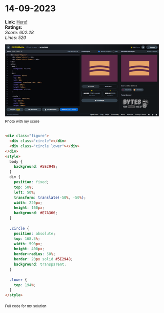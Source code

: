 # 14-09-2023

**Link:** [Here!](https://cssbattle.dev/play/aQ8SxNueIjKJHGHOHhIU)
<br>
**Ratings:**
<br>
*Score: 602.28*
<br>
*Lines: 520*

![14-09-2023](/daily-targets/14-09-2023/14-09-2023-solution.png)
<sub>Photo with my score</sub>
<br>
<br>

```html
<div class="figure">
  <div class="circle"></div>
  <div class="circle lower"></div>
</div>
<style>
  body {
    background: #5E2948;
  }
  div {
    position: fixed;
    top: 50%;
    left: 50%;
    transform: translate(-50%, -50%);
    width: 220px;
    height: 160px;
    background: #E7A366;
  }

  .circle {
    position: absolute;
    top: 168.5%;
    width: 590px;
    height: 400px;
    border-radius: 50%;
    border: 20px solid #5E2948;
    background: transparent;
  }

  .lower {
    top: 194%;
  }
</style>
```
<sub>Full code for my solution</sub>
<br>
<br>
